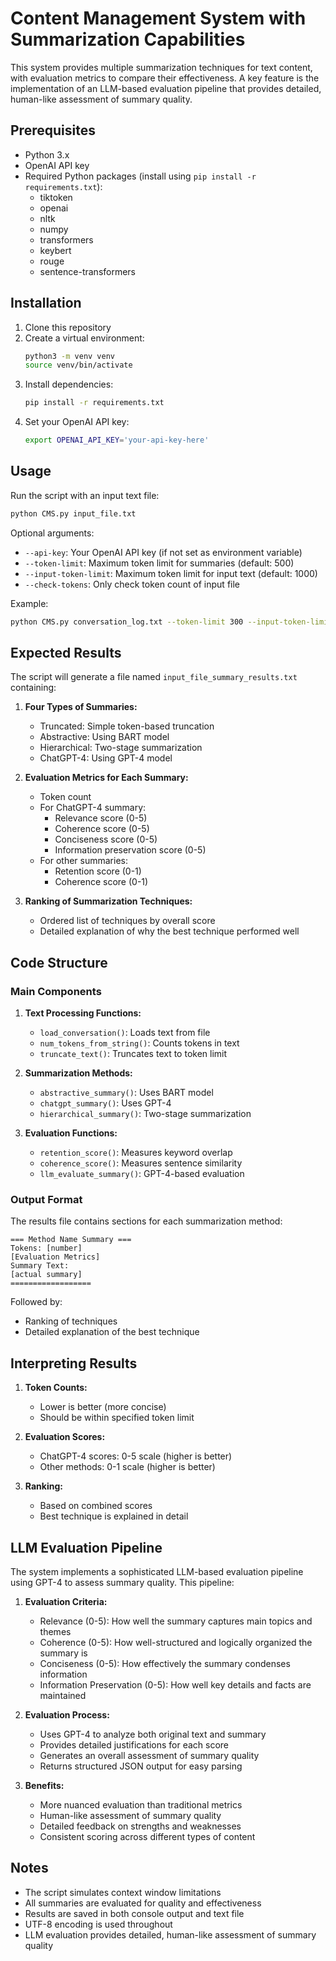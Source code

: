 # Content Management System with Summarization Capabilities

This system provides multiple summarization techniques for text content, with evaluation metrics to compare their effectiveness. A key feature is the implementation of an LLM-based evaluation pipeline that provides detailed, human-like assessment of summary quality.

## Prerequisites

- Python 3.x
- OpenAI API key
- Required Python packages (install using `pip install -r requirements.txt`):
  - tiktoken
  - openai
  - nltk
  - numpy
  - transformers
  - keybert
  - rouge
  - sentence-transformers

## Installation

1. Clone this repository
2. Create a virtual environment:
   ```bash
   python3 -m venv venv
   source venv/bin/activate
   ```
3. Install dependencies:
   ```bash
   pip install -r requirements.txt
   ```
4. Set your OpenAI API key:
   ```bash
   export OPENAI_API_KEY='your-api-key-here'
   ```

## Usage

Run the script with an input text file:
```bash
python CMS.py input_file.txt
```

Optional arguments:
- `--api-key`: Your OpenAI API key (if not set as environment variable)
- `--token-limit`: Maximum token limit for summaries (default: 500)
- `--input-token-limit`: Maximum token limit for input text (default: 1000)
- `--check-tokens`: Only check token count of input file

Example:
```bash
python CMS.py conversation_log.txt --token-limit 300 --input-token-limit 800
```

## Expected Results

The script will generate a file named `input_file_summary_results.txt` containing:

1. **Four Types of Summaries:**
   - Truncated: Simple token-based truncation
   - Abstractive: Using BART model
   - Hierarchical: Two-stage summarization
   - ChatGPT-4: Using GPT-4 model

2. **Evaluation Metrics for Each Summary:**
   - Token count
   - For ChatGPT-4 summary:
     - Relevance score (0-5)
     - Coherence score (0-5)
     - Conciseness score (0-5)
     - Information preservation score (0-5)
   - For other summaries:
     - Retention score (0-1)
     - Coherence score (0-1)

3. **Ranking of Summarization Techniques:**
   - Ordered list of techniques by overall score
   - Detailed explanation of why the best technique performed well

## Code Structure

### Main Components

1. **Text Processing Functions:**
   - `load_conversation()`: Loads text from file
   - `num_tokens_from_string()`: Counts tokens in text
   - `truncate_text()`: Truncates text to token limit

2. **Summarization Methods:**
   - `abstractive_summary()`: Uses BART model
   - `chatgpt_summary()`: Uses GPT-4
   - `hierarchical_summary()`: Two-stage summarization

3. **Evaluation Functions:**
   - `retention_score()`: Measures keyword overlap
   - `coherence_score()`: Measures sentence similarity
   - `llm_evaluate_summary()`: GPT-4-based evaluation

### Output Format

The results file contains sections for each summarization method:
```
=== Method Name Summary ===
Tokens: [number]
[Evaluation Metrics]
Summary Text:
[actual summary]
==================
```

Followed by:
- Ranking of techniques
- Detailed explanation of the best technique

## Interpreting Results

1. **Token Counts:**
   - Lower is better (more concise)
   - Should be within specified token limit

2. **Evaluation Scores:**
   - ChatGPT-4 scores: 0-5 scale (higher is better)
   - Other methods: 0-1 scale (higher is better)

3. **Ranking:**
   - Based on combined scores
   - Best technique is explained in detail

## LLM Evaluation Pipeline

The system implements a sophisticated LLM-based evaluation pipeline using GPT-4 to assess summary quality. This pipeline:

1. **Evaluation Criteria:**
   - Relevance (0-5): How well the summary captures main topics and themes
   - Coherence (0-5): How well-structured and logically organized the summary is
   - Conciseness (0-5): How effectively the summary condenses information
   - Information Preservation (0-5): How well key details and facts are maintained

2. **Evaluation Process:**
   - Uses GPT-4 to analyze both original text and summary
   - Provides detailed justifications for each score
   - Generates an overall assessment of summary quality
   - Returns structured JSON output for easy parsing

3. **Benefits:**
   - More nuanced evaluation than traditional metrics
   - Human-like assessment of summary quality
   - Detailed feedback on strengths and weaknesses
   - Consistent scoring across different types of content

## Notes

- The script simulates context window limitations
- All summaries are evaluated for quality and effectiveness
- Results are saved in both console output and text file
- UTF-8 encoding is used throughout
- LLM evaluation provides detailed, human-like assessment of summary quality


